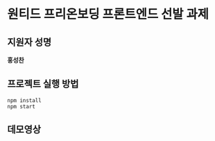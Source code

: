 # 원티드 프리온보딩 프론트엔드 선발 과제

## 지원자 성명
<b>홍성찬</b>

## 프로젝트 실행 방법
```
npm install
npm start
```

## 데모영상
